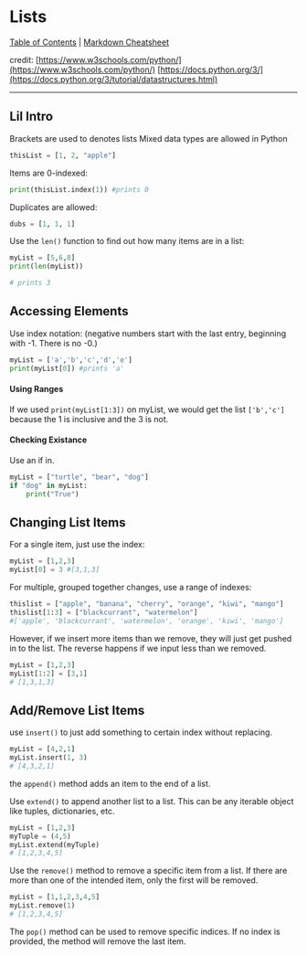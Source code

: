 # Lists

[Table of Contents](../../README.md) | [Markdown Cheatsheet](../../Markdown%20Cheatsheet.md)

credit: 
[https://www.w3schools.com/python/](https://www.w3schools.com/python/)
[https://docs.python.org/3/](https://docs.python.org/3/tutorial/datastructures.html)
___

## Lil Intro

Brackets are used to denotes lists
Mixed data types are allowed in Python

```python
thisList = [1, 2, "apple"]
```

Items are 0-indexed:

```python
print(thisList.index(1)) #prints 0
```

Duplicates are allowed:

```python
dubs = [1, 1, 1]
```

Use the `len()` function to find out how many items are in a list:

```python
myList = [5,6,8]
print(len(myList))

# prints 3
```

## Accessing Elements

Use index notation:
(negative numbers start with the last entry, beginning with -1. There is no -0.)

```python 
myList = ['a','b','c','d','e']
print(myList[0]) #prints 'a'
```

#### Using Ranges

If we used `print(myList[1:3])` on myList, we would get the list `['b','c']` because the 1 is inclusive and the 3 is not.

#### Checking Existance
Use an if in.

```python
myList = ["turtle", "bear", "dog"]
if "dog" in myList:
	print("True")
```


## Changing List Items

For a single item, just use the index:
```python
myList = [1,2,3]
myList[0] = 3 #[3,1,3]
```

For multiple, grouped together changes, use a range of indexes:
```python
thislist = ["apple", "banana", "cherry", "orange", "kiwi", "mango"]  
thislist[1:3] = ["blackcurrant", "watermelon"]  
#['apple', 'blackcurrant', 'watermelon', 'orange', 'kiwi', 'mango']
```

However, if we insert more items than we remove, they will just get pushed in to the list. The reverse happens if we input less than we removed.
```python
myList = [1,2,3]
myList[1:2] = [3,1]
# [1,3,1,3]
```

## Add/Remove List Items

use `insert()` to just add something to certain index without replacing.
```python
myList = [4,2,1]
myList.insert(1, 3)
# [4,3,2,1]
```

the `append()` method adds an item to the end of a list.

Use `extend()` to append another list to a list. This can be any iterable object like tuples, dictionaries, etc. 
```python
myList = [1,2,3]
myTuple = (4,5)
myList.extend(myTuple)
# [1,2,3,4,5]
```

Use the `remove()` method to remove a specific item from a list. If there are more than one of the intended item, only the first will be removed. 
```python
myList = [1,1,2,3,4,5]
myList.remove(1)
# [1,2,3,4,5]
```

The `pop()` method can be used to remove specific indices. If no index is provided, the method will remove the last item.
